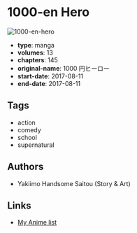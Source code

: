 # 1000-en Hero

![1000-en-hero](https://cdn.myanimelist.net/images/manga/2/204637.jpg)

-   **type**: manga
-   **volumes**: 13
-   **chapters**: 145
-   **original-name**: 1000 円ヒーロー
-   **start-date**: 2017-08-11
-   **end-date**: 2017-08-11

## Tags

-   action
-   comedy
-   school
-   supernatural

## Authors

-   Yakiimo Handsome Saitou (Story & Art)

## Links

-   [My Anime list](https://myanimelist.net/manga/109360/1000-en_Hero)
